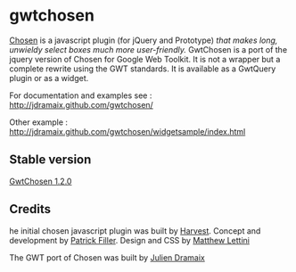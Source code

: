 gwtchosen
=========

[Chosen](https://github.com/harvesthq/chosen) is a javascript plugin (for jQuery and Prototype) _that makes long, unwieldy select boxes much more user-friendly._ GwtChosen is a port of the jquery version of Chosen for Google Web Toolkit. It is not a wrapper but a complete rewrite using the GWT standards. It is available as a GwtQuery plugin or as a widget.

For documentation and examples see : http://jdramaix.github.com/gwtchosen/

Other example : http://jdramaix.github.com/gwtchosen/widgetsample/index.html

Stable version
--------------
[GwtChosen 1.2.0](http://code.google.com/p/gwtquery-plugins/downloads/detail?name=gwtchosen-1.0.2.jar)

Credits
-------

he initial chosen javascript plugin was built by [Harvest](http://www.getharvest.com/). Concept and development by [Patrick Filler](http://patrickfiller.com/). Design and CSS by [Matthew Lettini](http://matthewlettini.com/)

The GWT port of Chosen was built by [Julien Dramaix](https://plus.google.com/u/0/103916508880440628637)